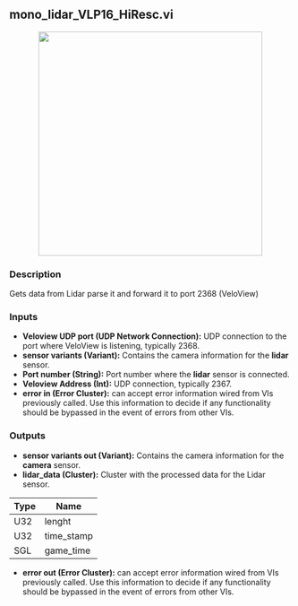 ## mono_lidar_VLP16_HiResc.vi
<p align="center">
<img src="https://github.com/monoDriveIO/client/raw/master/WikiPhotos/LV_client/sensors/monoDrive_lvlib_mono__lidar__VLP16__HiResc.png" 
width="400"  />
</p>

### Description
Gets data from Lidar parse it  and forward it to port 2368 (VeloView)

### Inputs
- **Veloview UDP port (UDP Network Connection):** UDP connection to the port where VeloView is listening, typically 2368.
- **sensor variants (Variant):** Contains the camera information for the **lidar** sensor.
- **Port number (String):** Port number where the **lidar** sensor is connected.
- **Veloview Address (Int):** UDP connection, typically 2367.
- **error in (Error Cluster):** can accept error information wired from VIs previously called. Use this information to decide if any functionality should be bypassed in the event of errors from other VIs.

### Outputs
- **sensor variants out (Variant):** Contains the camera information for the **camera** sensor.
- **lidar_data (Cluster):** Cluster with the processed data for the Lidar sensor.

| Type  | Name   |
| ------------ | ------------ |
|U32  | lenght |
|U32 | time_stamp  |
|SGL | game_time  |

- **error out (Error Cluster):** can accept error information wired from VIs previously called. Use this information to decide if any functionality should be bypassed in the event of errors from other VIs.


